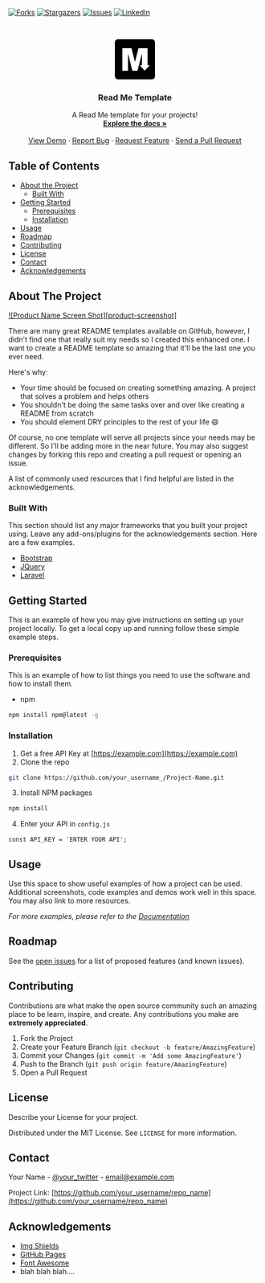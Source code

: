 [![Forks][forks-shield]][forks-url]
[![Stargazers][stars-shield]][stars-url]
[![Issues][issues-shield]][issues-url]
[![LinkedIn][linkedin-shield]][linkedin-url]



<!-- PROJECT LOGO -->
<br />
<p align="center">
  <a href="https://github.com/roshanlam/ReadMeTemplate/">
    <img src="./logo.png" alt="Logo" width="80" height="80">
  </a>

  <h3 align="center">Read Me Template</h3>

  <p align="center">
    A Read Me template for your projects!
    <br />
    <a href="https://github.com/roshanlam/ReadMeTemplate/"><strong>Explore the docs »</strong></a>
    <br />
    <br />
    <a href="https://github.com/roshanlam/ReadMeTemplate/">View Demo</a>
    ·
    <a href="https://github.com/roshanlam/ReadMeTemplate/issues">Report Bug</a>
    ·
    <a href="https://github.com/roshanlam/ReadMeTemplate/issues">Request Feature</a>
    ·
    <a href="https://github.com/roshanlam/ReadMeTemplate/pulls">Send a Pull Request</a>
  </p>
</p>



<!-- TABLE OF CONTENTS -->
## Table of Contents

* [About the Project](#about-the-project)
  * [Built With](#built-with)
* [Getting Started](#getting-started)
  * [Prerequisites](#prerequisites)
  * [Installation](#installation)
* [Usage](#usage)
* [Roadmap](#roadmap)
* [Contributing](#contributing)
* [License](#license)
* [Contact](#contact)
* [Acknowledgements](#acknowledgements)



<!-- ABOUT THE PROJECT -->
## About The Project

[![Product Name Screen Shot][product-screenshot]](https://example.com)

There are many great README templates available on GitHub, however, I didn't find one that really suit my needs so I created this enhanced one. I want to create a README template so amazing that it'll be the last one you ever need.

Here's why:
* Your time should be focused on creating something amazing. A project that solves a problem and helps others
* You shouldn't be doing the same tasks over and over like creating a README from scratch
* You should element DRY principles to the rest of your life :smile:

Of course, no one template will serve all projects since your needs may be different. So I'll be adding more in the near future. You may also suggest changes by forking this repo and creating a pull request or opening an issue.

A list of commonly used resources that I find helpful are listed in the acknowledgements.

### Built With
This section should list any major frameworks that you built your project using. Leave any add-ons/plugins for the acknowledgements section. Here are a few examples.
* [Bootstrap](https://getbootstrap.com)
* [JQuery](https://jquery.com)
* [Laravel](https://laravel.com)



<!-- GETTING STARTED -->
## Getting Started

This is an example of how you may give instructions on setting up your project locally.
To get a local copy up and running follow these simple example steps.

### Prerequisites

This is an example of how to list things you need to use the software and how to install them.
* npm
```sh
npm install npm@latest -g
```

### Installation

1. Get a free API Key at [https://example.com](https://example.com)
2. Clone the repo
```sh
git clone https://github.com/your_username_/Project-Name.git
```
3. Install NPM packages
```sh
npm install
```
4. Enter your API in `config.js`
```JS
const API_KEY = 'ENTER YOUR API';
```



<!-- USAGE EXAMPLES -->
## Usage

Use this space to show useful examples of how a project can be used. Additional screenshots, code examples and demos work well in this space. You may also link to more resources.

_For more examples, please refer to the [Documentation](https://example.com)_



<!-- ROADMAP -->
## Roadmap

See the [open issues](https://github.com/roshanlam/ReadMeTemplate/issues) for a list of proposed features (and known issues).



<!-- CONTRIBUTING -->
## Contributing

Contributions are what make the open source community such an amazing place to be learn, inspire, and create. Any contributions you make are **extremely appreciated**.

1. Fork the Project
2. Create your Feature Branch (`git checkout -b feature/AmazingFeature`)
3. Commit your Changes (`git commit -m 'Add some AmazingFeature'`)
4. Push to the Branch (`git push origin feature/AmazingFeature`)
5. Open a Pull Request



<!-- LICENSE -->
## License
Describe your License for your project. 

Distributed under the MIT License. See `LICENSE` for more information.



<!-- CONTACT -->
## Contact

Your Name - [@your_twitter](https://twitter.com/your_username) - email@example.com

Project Link: [https://github.com/your_username/repo_name](https://github.com/your_username/repo_name)



<!-- ACKNOWLEDGEMENTS -->
## Acknowledgements
* [Img Shields](https://shields.io)
* [GitHub Pages](https://pages.github.com)
* [Font Awesome](https://fontawesome.com)
* blah blah blah....





<!-- MARKDOWN LINKS & IMAGES -->
<!-- https://www.markdownguide.org/basic-syntax/#reference-style-links -->
[forks-shield]: https://img.shields.io/github/forks/roshanlam/ReadMeTemplate?style=for-the-badge
[forks-url]: https://github.com/roshanlam/ReadMeTemplate/network/members
[stars-shield]: https://img.shields.io/github/stars/roshanlam/ReadMeTemplate?style=for-the-badge
[stars-url]: https://github.com/roshanlam/ReadMeTemplate/stargazers
[issues-shield]: https://img.shields.io/github/issues/roshanlam/ReadMeTemplate?style=for-the-badge
[issues-url]: https://github.com/roshanlam/ReadMeTemplate/issues
[linkedin-shield]: https://img.shields.io/badge/-LinkedIn-black.svg?style=flat-square&logo=linkedin&colorB=555
[linkedin-url]: https://linkedin.com/in/roshan-lamichhane
